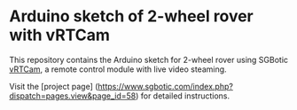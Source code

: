 # Arduino sketch of 2-wheel rover with vRTCam


This repository contains the Arduino sketch for 2-wheel rover using SGBotic [vRTCam](https://www.sgbotic.com/index.php?dispatch=products.view&product_id=3263), a remote control module with live video steaming.

Visit the [project page] (https://www.sgbotic.com/index.php?dispatch=pages.view&page_id=58) for detailed instructions.


